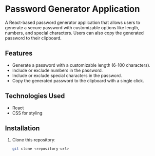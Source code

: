# Password Generator Application

A React-based password generator application that allows users to generate a secure password with customizable options like length, numbers, and special characters. Users can also copy the generated password to their clipboard.

## Features

- Generate a password with a customizable length (6-100 characters).
- Include or exclude numbers in the password.
- Include or exclude special characters in the password.
- Copy the generated password to the clipboard with a single click.

## Technologies Used

- React
- CSS for styling

## Installation

1. Clone this repository:
   ```bash
   git clone <repository-url>
